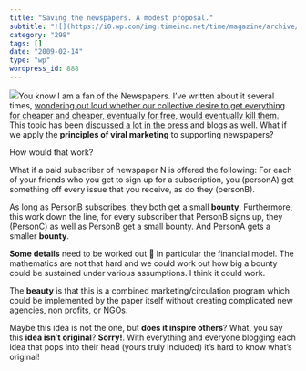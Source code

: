 ```yaml
---
title: "Saving the newspapers. A modest proposal."
subtitle: "![](https://i0.wp.com/img.timeinc.net/time/magazine/archive/covers/2009/1101090216_400.jpg?resize=20..."
category: "298"
tags: []
date: "2009-02-14"
type: "wp"
wordpress_id: 888
---
```

![](https://i0.wp.com/img.timeinc.net/time/magazine/archive/covers/2009/1101090216_400.jpg?resize=200%2C265)You know I am a fan of the Newspapers. I’ve written about it several times, [wondering out loud whether our collective desire to get everything for cheaper and cheaper, eventually for free, would eventually kill them.](/2009/01/29/going-going-gone/) This topic has been [discussed a lot in the press](http://www.time.com/time/business/article/0,8599,1877191,00.html) and blogs as well.
What if we apply the **principles of viral marketing** to supporting newspapers?

How would that work?

What if a paid subscriber of newspaper N is offered the following: For each of your friends who you get to sign up for a subscription, you (personA) get something off every issue that you receive, as do they (personB).

As long as PersonB subscribes, they both get a small **bounty**. Furthermore, this work down the line, for every subscriber that PersonB signs up, they (PersonC) as well as PersonB get a small bounty. And PersonA gets a smaller **bounty**.

**Some details** need to be worked out 🙂 In particular the financial model. The mathematics are not that hard and we could work out how big a bounty could be sustained under various assumptions. I think it could work.

The **beauty** is that this is a combined marketing/circulation program which could be implemented by the paper itself without creating complicated new agencies, non profits, or NGOs.

Maybe this idea is not the one, but **does it inspire others**? What, you say this **idea isn’t original**? **Sorry!**. With everything and everyone blogging each idea that pops into their head (yours truly included) it’s hard to know what’s original!